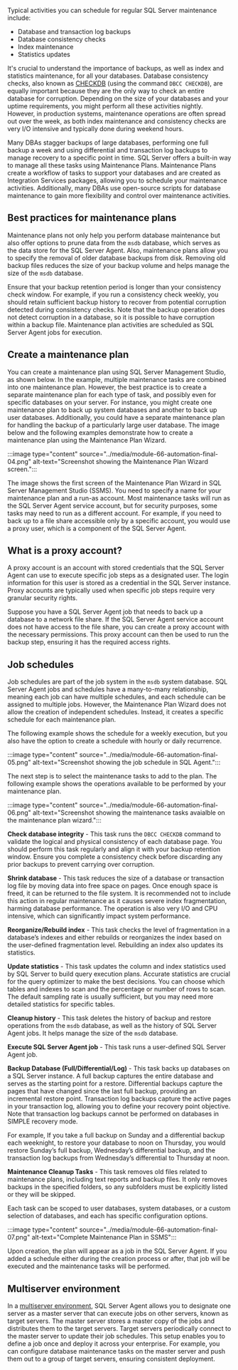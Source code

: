Typical activities you can schedule for regular SQL Server maintenance include:

- Database and transaction log backups
- Database consistency checks
- Index maintenance
- Statistics updates

It's crucial to understand the importance of backups, as well as index and statistics maintenance, for all your databases. Database consistency checks, also known as [CHECKDB](/sql/t-sql/database-console-commands/dbcc-checkdb-transact-sql?azure-portal=true) (using the command `DBCC CHECKDB`), are equally important because they are the only way to check an entire database for corruption. Depending on the size of your databases and your uptime requirements, you might perform all these activities nightly. However, in production systems, maintenance operations are often spread out over the week, as both index maintenance and consistency checks are very I/O intensive and typically done during weekend hours. 

Many DBAs stagger backups of large databases, performing one full backup a week and using differential and transaction log backups to manage recovery to a specific point in time. SQL Server offers a built-in way to manage all these tasks using Maintenance Plans. Maintenance Plans create a workflow of tasks to support your databases and are created as Integration Services packages, allowing you to schedule your maintenance activities. Additionally, many DBAs use open-source scripts for database maintenance to gain more flexibility and control over maintenance activities.

## Best practices for maintenance plans

Maintenance plans not only help you perform database maintenance but also offer options to prune data from the `msdb` database, which serves as the data store for the SQL Server Agent. Also, maintenance plans allow you to specify the removal of older database backups from disk. Removing old backup files reduces the size of your backup volume and helps manage the size of the `msdb` database.

Ensure that your backup retention period is longer than your consistency check window. For example, if you run a consistency check weekly, you should retain sufficient backup history to recover from potential corruption detected during consistency checks. Note that the backup operation does not detect corruption in a database, so it is possible to have corruption within a backup file. Maintenance plan activities are scheduled as SQL Server Agent jobs for execution.

## Create a maintenance plan

You can create a maintenance plan using SQL Server Management Studio, as shown below. In the example, multiple maintenance tasks are combined into one maintenance plan. However, the best practice is to create a separate maintenance plan for each type of task, and possibly even for specific databases on your server. For instance, you might create one maintenance plan to back up system databases and another to back up user databases. Additionally, you could have a separate maintenance plan for handling the backup of a particularly large user database. The image below and the following examples demonstrate how to create a maintenance plan using the Maintenance Plan Wizard.

:::image type="content" source="../media/module-66-automation-final-04.png" alt-text="Screenshot showing the Maintenance Plan Wizard screen.":::

The image shows the first screen of the Maintenance Plan Wizard in SQL Server Management Studio (SSMS). You need to specify a name for your maintenance plan and a run-as account. Most maintenance tasks will run as the SQL Server Agent service account, but for security purposes, some tasks may need to run as a different account. For example, if you need to back up to a file share accessible only by a specific account, you would use a proxy user, which is a component of the SQL Server Agent.

## What is a proxy account?

A proxy account is an account with stored credentials that the SQL Server Agent can use to execute specific job steps as a designated user. The login information for this user is stored as a credential in the SQL Server instance. Proxy accounts are typically used when specific job steps require very granular security rights.

Suppose you have a SQL Server Agent job that needs to back up a database to a network file share. If the SQL Server Agent service account does not have access to the file share, you can create a proxy account with the necessary permissions. This proxy account can then be used to run the backup step, ensuring it has the required access rights.

## Job schedules

Job schedules are part of the job system in the `msdb` system database. SQL Server Agent jobs and schedules have a many-to-many relationship, meaning each job can have multiple schedules, and each schedule can be assigned to multiple jobs. However, the Maintenance Plan Wizard does not allow the creation of independent schedules. Instead, it creates a specific schedule for each maintenance plan.

The following example shows the schedule for a weekly execution, but you also have the option to create a schedule with hourly or daily recurrence. 

:::image type="content" source="../media/module-66-automation-final-05.png" alt-text="Screenshot showing the job schedule in SQL Agent.":::

The next step is to select the maintenance tasks to add to the plan. The following example shows the operations available to be performed by your maintenance plan.

:::image type="content" source="../media/module-66-automation-final-06.png" alt-text="Screenshot showing the maintenance tasks avaialble on the maintenance plan wizard.":::

**Check database integrity** - This task runs the `DBCC CHECKDB` command to validate the logical and physical consistency of each database page. You should perform this task regularly and align it with your backup retention window. Ensure you complete a consistency check before discarding any prior backups to prevent carrying over corruption.

**Shrink database** - This task reduces the size of a database or transaction log file by moving data into free space on pages. Once enough space is freed, it can be returned to the file system. It is recommended not to include this action in regular maintenance as it causes severe index fragmentation, harming database performance. The operation is also very I/O and CPU intensive, which can significantly impact system performance.

**Reorganize/Rebuild index** - This task checks the level of fragmentation in a database’s indexes and either rebuilds or reorganizes the index based on the user-defined fragmentation level. Rebuilding an index also updates its statistics.

**Update statistics** - This task updates the column and index statistics used by SQL Server to build query execution plans. Accurate statistics are crucial for the query optimizer to make the best decisions. You can choose which tables and indexes to scan and the percentage or number of rows to scan. The default sampling rate is usually sufficient, but you may need more detailed statistics for specific tables.

**Cleanup history** - This task deletes the history of backup and restore operations from the `msdb` database, as well as the history of SQL Server Agent jobs. It helps manage the size of the `msdb` database.

**Execute SQL Server Agent job** - This task runs a user-defined SQL Server Agent job.

**Backup Database (Full/Differential/Log)** - This task backs up databases on a SQL Server instance. A full backup captures the entire database and serves as the starting point for a restore. Differential backups capture the pages that have changed since the last full backup, providing an incremental restore point. Transaction log backups capture the active pages in your transaction log, allowing you to define your recovery point objective. Note that transaction log backups cannot be performed on databases in SIMPLE recovery mode.

For example, If you take a full backup on Sunday and a differential backup each weeknight, to restore your database to noon on Thursday, you would restore Sunday’s full backup, Wednesday’s differential backup, and the transaction log backups from Wednesday’s differential to Thursday at noon.

**Maintenance Cleanup Tasks** - This task removes old files related to maintenance plans, including text reports and backup files. It only removes backups in the specified folders, so any subfolders must be explicitly listed or they will be skipped.

Each task can be scoped to user databases, system databases, or a custom selection of databases, and each has specific configuration options.

:::image type="content" source="../media/module-66-automation-final-07.png" alt-text="Complete Maintenance Plan in SSMS":::

Upon creation, the plan will appear as a job in the SQL Server Agent. If you added a schedule either during the creation process or after, that job will be executed and the maintenance tasks will be performed.

## Multiserver environment

In a [multiserver environment](/ssms/agent/create-a-multiserver-environment?azure-portal=true), SQL Server Agent allows you to designate one server as a master server that can execute jobs on other servers, known as target servers. The master server stores a master copy of the jobs and distributes them to the target servers. Target servers periodically connect to the master server to update their job schedules. This setup enables you to define a job once and deploy it across your enterprise. For example, you can configure database maintenance tasks on the master server and push them out to a group of target servers, ensuring consistent deployment.
